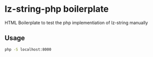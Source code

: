 lz-string-php boilerplate
=========================

HTML Boilerplate to test the php implementiation of lz-string manually 

## Usage
```cmd
php -S localhost:8000
```
